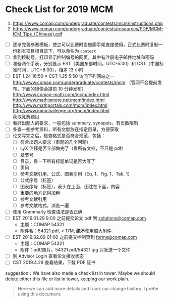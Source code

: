 ﻿# Check List for 2019 MCM

1. https://www.comap.com/undergraduate/contests/mcm/instructions.php
2. https://www.comap.com/undergraduate/contests/resources/PDF/MCM-ICM_Tips_(Chinese).pdf

- [ ] 逐渐完善参赛模板，使之可以比赛时当做脚手架直接使用，正式比赛时复制一份到本项目根目录下，可以命名为 `contest`
- [ ] 拿到控制号，打印显示控制编号的网页，其中有注册电子邮件地址和密码
- [ ] 准备两个手表，分别显示 EST（美国东部时间，UTC-5:00）和 CST（中国标准时间，UTC+8:00），相差 13 小时
- [ ] EST 1.24 16:50 = CST 1.25 5:50 访问下列网站之一
    http://www.comap.com/undergraduate/contests/mcm （官网不会提前发布，下面的镜像会提前 10 分钟发布）  
    http://www.comap-math.com/mcm/index.html  
    http://www.mathismore.net/mcm/index.html  
    http://www.mathportals.com/mcm/index.html  
    http://www.immchallenge.org/mcm/index.html  
    获取竞赛题目
- [ ] 看好出题人的要求，一般包括 summary, synopsis，有页数限制
- [ ] 多查一些参考资料，所有文献放在指定目录，方便获取
- [ ] 论文写完之后，检查格式是否符合规范，包括：
  - [ ] 符合出题人要求（审题的几个问题）
  - [ ] LyX 注释是否全部做完了（看所有文档，不只是 pdf）
  - [ ] 章节号
  - [ ] 目录，看一下所有标题单词是否大写了
  - [ ] 页码
  - [ ] 参考文献引用，公式、图表引用（Eq. 1、Fig. 1、Tab. 1）
  - [ ] 公式序号（标签）
  - [ ] 图表序号（标签），表头在上面，图注在下面，内容
  - [ ] 重要的地方记得加粗
  - [ ] 参考文献引用
  - [ ] 参考文献格式，浏览一遍
- [ ] 使用 Grammarly 检查语法是否正确
- [ ] EST 2019.01.29 9:00 之前提交论文 pdf 到 solutions@comap.com
  - 主题：COMAP 54321
  - 附件名：54321.pdf, < 17M, **绝不**使用超大附件
- [ ] EST 2019.02.09 01:00 之前提交控制页到 forms@comap.com
  - 主题：COMAP 54321
  - 附件：pdf/照片，54321.pdf/54321.jpg 只发送一个文件
- [ ] 到 Advisor Login 查看论文接收状态
- [ ] CST 2019.4.29 查看结果，下载 PDF 证书

suggestion：We have also made a check list in tower. Maybe we should delete either this file or list in tower, keeping our work plain.
> Here we can add more details and track our change history. I prefer using this document.
> 